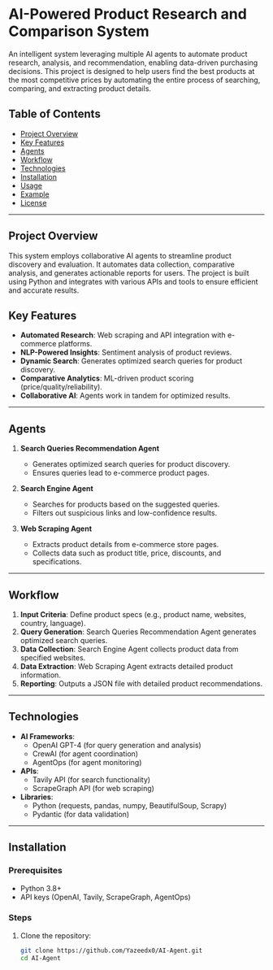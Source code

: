 # AI-Powered Product Research and Comparison System

An intelligent system leveraging multiple AI agents to automate product research, analysis, and recommendation, enabling data-driven purchasing decisions. This project is designed to help users find the best products at the most competitive prices by automating the entire process of searching, comparing, and extracting product details.

## Table of Contents
- [Project Overview](#project-overview)
- [Key Features](#key-features)
- [Agents](#agents)
- [Workflow](#workflow)
- [Technologies](#technologies)
- [Installation](#installation)
- [Usage](#usage)
- [Example](#example)
- [License](#license)

---

## Project Overview
This system employs collaborative AI agents to streamline product discovery and evaluation. It automates data collection, comparative analysis, and generates actionable reports for users. The project is built using Python and integrates with various APIs and tools to ensure efficient and accurate results.

## Key Features
- **Automated Research**: Web scraping and API integration with e-commerce platforms.
- **NLP-Powered Insights**: Sentiment analysis of product reviews.
- **Dynamic Search**: Generates optimized search queries for product discovery.
- **Comparative Analytics**: ML-driven product scoring (price/quality/reliability).
- **Collaborative AI**: Agents work in tandem for optimized results.

---

## Agents
1. **Search Queries Recommendation Agent**  
   - Generates optimized search queries for product discovery.
   - Ensures queries lead to e-commerce product pages.

2. **Search Engine Agent**  
   - Searches for products based on the suggested queries.
   - Filters out suspicious links and low-confidence results.

3. **Web Scraping Agent**  
   - Extracts product details from e-commerce store pages.
   - Collects data such as product title, price, discounts, and specifications.

---

## Workflow
1. **Input Criteria**: Define product specs (e.g., product name, websites, country, language).
2. **Query Generation**: Search Queries Recommendation Agent generates optimized search queries.
3. **Data Collection**: Search Engine Agent collects product data from specified websites.
4. **Data Extraction**: Web Scraping Agent extracts detailed product information.
5. **Reporting**: Outputs a JSON file with detailed product recommendations.

---

## Technologies
- **AI Frameworks**:  
  - OpenAI GPT-4 (for query generation and analysis)
  - CrewAI (for agent coordination)
  - AgentOps (for agent monitoring)
- **APIs**:  
  - Tavily API (for search functionality)
  - ScrapeGraph API (for web scraping)
- **Libraries**:  
  - Python (requests, pandas, numpy, BeautifulSoup, Scrapy)
  - Pydantic (for data validation)

---

## Installation
### Prerequisites
- Python 3.8+
- API keys (OpenAI, Tavily, ScrapeGraph, AgentOps)

### Steps
1. Clone the repository:
   ```bash
   git clone https://github.com/Yazeedx0/AI-Agent.git
   cd AI-Agent
